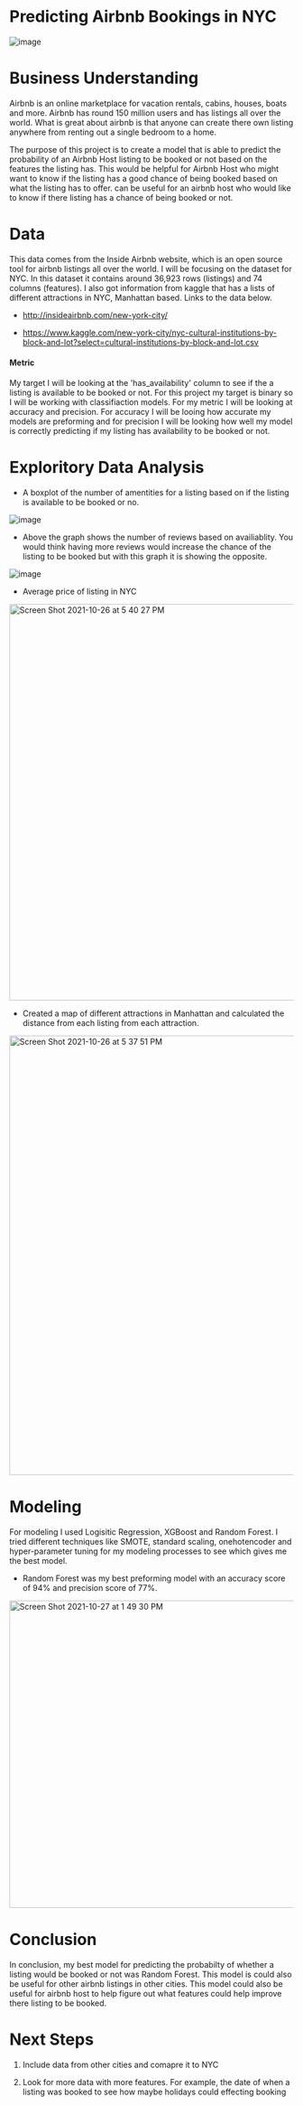 # Predicting Airbnb Bookings in NYC
![image](https://user-images.githubusercontent.com/40476299/137991634-e0f96471-4ac0-4cc6-9bcd-f867b96701d2.png)

# Business  Understanding
Airbnb is an online marketplace for vacation rentals, cabins, houses, boats and more. Airbnb has round 150 million users and has listings all over the world. What is great about airbnb is that anyone can create there own listing anywhere from renting out a single bedroom to a home.

The purpose of this project is to create a model that is able to predict the probability of an Airbnb Host listing to be booked or not based on the features the listing has. This would be helpful for Airbnb Host who might want to know if the listing has a good chance of being booked based on what the listing has to offer.
can be useful for an airbnb host who would like to know if there listing has a chance of being booked or not.

# Data
This data comes from the Inside Airbnb website, which is an open source tool for airbnb listings all over the world. I will be focusing on the dataset for NYC. In this dataset it contains around 36,923 rows (listings) and 74 columns (features). I also got information from kaggle that has a lists of different attractions in NYC, Manhattan based. Links to the data below.

* http://insideairbnb.com/new-york-city/

* https://www.kaggle.com/new-york-city/nyc-cultural-institutions-by-block-and-lot?select=cultural-institutions-by-block-and-lot.csv

#### Metric
My target I will be looking at the 'has_availability' column to see if the a listing is available to be booked or not. For this project my target is binary so I will be working with classifiaction models. For my metric I will be looking at accuracy and precision. For accuracy I will be looing how accurate my models are preforming and for precision I will be looking how well my model is correctly predicting if my listing has availability to be booked or not. 

# Exploritory Data Analysis

* A boxplot of the number of amentities for a listing based on if the listing is available to be booked or no.

![image](https://user-images.githubusercontent.com/40476299/139118325-b1907b0e-27dc-4767-9cd4-6de69782f317.png)

 * Above the graph shows the number of reviews based on availiablity. You would think having more reviews would increase the chance of the listing to be booked but with this graph it is showing the opposite.
 
![image](https://user-images.githubusercontent.com/40476299/139117944-2cc5f0c1-2a00-4dcc-9a1c-622c92bd1628.png)


* Average price of listing in NYC

<img width="702" alt="Screen Shot 2021-10-26 at 5 40 27 PM" src="https://user-images.githubusercontent.com/40476299/138965057-0bc01195-e720-4abf-ae64-2de2930c9ba9.png">


* Created a map of different attractions in Manhattan and calculated the distance from each listing from each attraction.

<img width="778" alt="Screen Shot 2021-10-26 at 5 37 51 PM" src="https://user-images.githubusercontent.com/40476299/138964761-8ffeab6f-3719-4f7d-a529-dfd3c9e84fca.png">


# Modeling
For modeling I used Logisitic Regression, XGBoost and Random Forest. I tried different techniques like SMOTE, standard scaling, onehotencoder and hyper-parameter tuning for my modeling processes to see which gives me the best model.

* Random Forest was my best preforming model with an accuracy score of 94% and precision score of 77%.
<img width="544" alt="Screen Shot 2021-10-27 at 1 49 30 PM" src="https://user-images.githubusercontent.com/40476299/139119202-24ce5705-e4ef-4911-abe0-9215f101be38.png">


# Conclusion
In conclusion, my best model for predicting the probabilty of whether a listing would be booked or not was Random Forest. This model is could also be useful for other airbnb listings in other cities. This model could also be useful for airbnb host to help figure out what features could help improve there listing to be booked.

# Next Steps
1. Include data from other cities and comapre it to NYC

2. Look for more data with more features. For example, the date of when a listing was booked to see how maybe holidays could effecting booking

